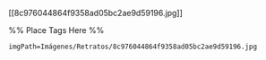 <span class='gallery-span-info'> [[8c976044864f9358ad05bc2ae9d59196.jpg]] </span>

%% Place Tags Here %%
```gallery-info
imgPath=Imágenes/Retratos/8c976044864f9358ad05bc2ae9d59196.jpg
```
